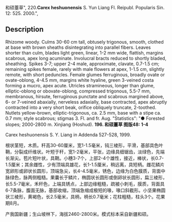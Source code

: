 和硕薹草",
220.**Carex heshuonensis** S. Yun Liang Fl. Reipubl. Popularis Sin. 12: 525. 2000.",

## Description
Rhizome woody. Culms 30-60 cm tall, obtusely trigonous, smooth, clothed at base with brown sheaths disintegrating into parallel fibers. Leaves shorter than culm, blades light green, linear, 1-2 mm wide, flattish, margins scabrous, apex long acuminate. Involucral bracts reduced to shortly bladed, sheathing. Spikes 3-7; upper 2-4 male, approximate, clavate, 0.7-1.5 cm; remaining spikes female, rarely with male flowers at apex, 1-1.5 cm, slightly remote, with short peduncles. Female glumes ferruginous, broadly ovate or ovate-oblong, 4-4.5 mm, margins white hyaline, green 3-veined costa forming a mucro, apex acute. Utricles stramineous, longer than glume, elliptic-oblong or obovate-oblong, compressed trigonous, 5.5-7 mm, membranous, hirsute, ferruginous punctate and scabrous margined above, 6- or 7-veined abaxially, nerveless adaxially, base contracted, apex abruptly contracted into a very short beak, orifice obliquely truncate, 2-toothed. Nutlets yellow-brown, elliptic-trigonous, ca. 2.5 mm, base with a stipe ca. 0.7 mm; style scabrous; stigmas 3. Fl. and fr. Aug.
  "Statistics": "● Forested slopes; 2000-2800 m. Xinjiang (Hoshud).
**196. 和硕薹草 图版48: 1-4**

Carex heshuonensis S. Y. Liang in Addenda 527-528, 1999.

根状茎短，木质。秆高30-60厘米，宽1-1.5毫米，钝三棱形，平滑，基部具色叶鞘，分裂成纤维状。叶短于秆，宽1-2毫米，平张，边缘具细锯齿，淡绿色，先端长渐尖。苞片短叶状，具鞘。小穗3-7个，上部2-4个雄性，接近，棒状，长0.7-1.5厘米；其余雌性，少有顶端具雄花，长1-1.5厘米，稍远离，具短柄。雌花鳞片宽卵形或卵状长圆形，顶端急尖，长4-4.5毫米，锈色，边缘为白色膜质，背面中脉绿色，脉两侧粗糙。果囊长于鳞片，椭圆状长圆形或倒卵状长圆形，扁三棱形，长5.5-7毫米，禾秆色，上端具锈点，上部边缘粗糙，疏被小刺毛，膜质，背面具6-7条脉，腹面无脉，基部收缩，顶端急缩成极短的喙，喙口斜截形。小坚果椭圆状三棱形，黄褐色，长2.5毫米，具柄，柄长0.7毫米；花柱粗糙，柱头3个。花果期8月。

产我国新疆；生山坡林下，海拔2460-2800米。模式标本采自新疆和硕。
